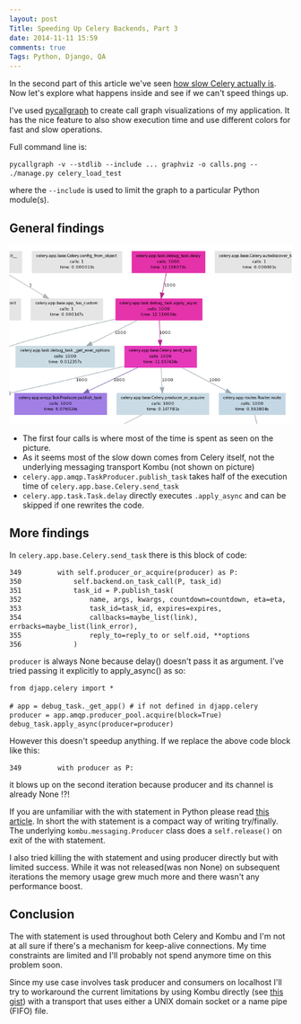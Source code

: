```yaml
---
layout: post
Title: Speeding Up Celery Backends, Part 3
date: 2014-11-11 15:59
comments: true
Tags: Python, Django, QA
---
```


In the second part of this article we've seen 
[how slow Celery actually is](/blog/2014/11/07/speeding-up-celery-backends-part-2/).
Now let's explore what happens inside and see if we can't speed things up.

I've used [pycallgraph](http://pycallgraph.slowchop.com/en/latest/) to create
call graph visualizations of my application. It has the nice feature to also show
execution time and use different colors for fast and slow operations.

Full command line is:

    pycallgraph -v --stdlib --include ... graphviz -o calls.png -- ./manage.py celery_load_test

where the `--include` is used to limit the graph to a particular Python module(s).

General findings
----------------

![call graph](/images/celery/general.png "call graph")

* The first four calls is where most of the time is spent as seen on the picture. 
* As it seems most of the slow down comes from Celery itself, not the underlying messaging
transport Kombu (not shown on picture)
* `celery.app.amqp.TaskProducer.publish_task` takes half of the execution time of
`celery.app.base.Celery.send_task`
* `celery.app.task.Task.delay` directly executes `.apply_async` and can be skipped if one
rewrites the code.


More findings
-------------

In `celery.app.base.Celery.send_task` there is this block of code:

    349         with self.producer_or_acquire(producer) as P:
    350             self.backend.on_task_call(P, task_id)
    351             task_id = P.publish_task(
    352                 name, args, kwargs, countdown=countdown, eta=eta,
    353                 task_id=task_id, expires=expires,
    354                 callbacks=maybe_list(link), errbacks=maybe_list(link_error),
    355                 reply_to=reply_to or self.oid, **options
    356             )


`producer` is always None because delay() doesn't pass it as argument.
I've tried passing it explicitly to apply_async() as so:

    from djapp.celery import *
    
    # app = debug_task._get_app() # if not defined in djapp.celery
    producer = app.amqp.producer_pool.acquire(block=True)
    debug_task.apply_async(producer=producer)


However this doesn't speedup anything. If we replace the above code block like this:

    349         with producer as P:

it blows up on the second iteration because producer and its channel is already None !?!

If you are unfamiliar with the with statement in Python please read
[this article](http://effbot.org/zone/python-with-statement.htm). In short the with statement is
a compact way of writing try/finally. The underlying `kombu.messaging.Producer` class does a
`self.release()` on exit of the with statement.


I also tried killing the with statement and using producer directly but with limited success. While
it was not released(was non None) on subsequent iterations the memory usage grew much more and there
wasn't any performance boost.

Conclusion
----------

The with statement is used throughout both Celery and Kombu and I'm not at all sure if
there's a mechanism for keep-alive connections. My time constraints are limited and I'll probably
not spend anymore time on this problem soon.

Since my use case involves task producer and consumers on localhost I'll try to workaround the
current limitations by using Kombu directly 
(see [this gist](https://gist.github.com/atodorov/2bc1fcd34531ad260ed7)) with a transport that
uses either a UNIX domain socket or a name pipe (FIFO) file.


